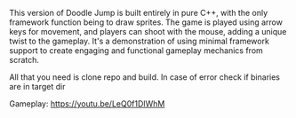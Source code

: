 This version of Doodle Jump is built entirely in pure C++, with the only framework function being to draw sprites. The game is played using arrow keys for movement, and players can shoot with the mouse, adding a unique twist to the gameplay. It's a demonstration of using minimal framework support to create engaging and functional gameplay mechanics from scratch.

All that you need is clone repo and build. In case of error check if binaries are in target dir

Gameplay:
https://youtu.be/LeQ0f1DIWhM
